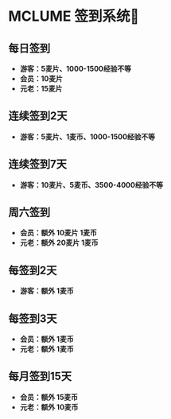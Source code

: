 # MCLUME 签到系统:calendar:
## 每日签到
- **游客：5麦片、1000-1500经验不等**
- **会员：10麦片**
- **元老：15麦片**
## 连续签到2天
- **游客：5麦片、1麦币、1000-1500经验不等**
## 连续签到7天
- **游客：10麦片、5麦币、3500-4000经验不等**
## 周六签到
- **会员：额外 10麦片 1麦币**
- **元老：额外 20麦片 1麦币**
## 每签到2天
- **游客：额外 1麦币**
## 每签到3天
- **会员：额外 1麦币**
- **元老：额外 1麦币**
## 每月签到15天
- **会员：额外 15麦币**
- **元老：额外 10麦币**